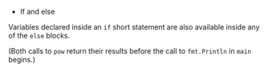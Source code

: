* If and else

Variables declared inside an `if` short statement are also available inside any
of the `else` blocks.

(Both calls to `pow` return their results before the call to `fmt.Println`
in `main` begins.)

